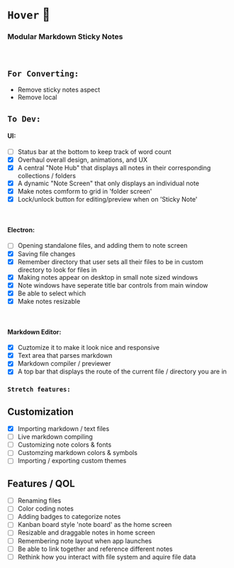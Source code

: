 # `Hover` 🎏

### Modular Markdown Sticky Notes

<br />

## `For Converting:`

-  Remove sticky notes aspect
-  Remove local

## `To Dev:`

#### UI:

-  [ ] Status bar at the bottom to keep track of word count
-  [x] Overhaul overall design, animations, and UX
-  [x] A central "Note Hub" that displays all notes in their corresponding collections / folders
-  [x] A dynamic "Note Screen" that only displays an individual note
-  [x] Make notes comform to grid in 'folder screen'
-  [x] Lock/unlock button for editing/preview when on 'Sticky Note'

<br />

#### Electron:

-  [ ] Opening standalone files, and adding them to note screen
-  [x] Saving file changes
-  [x] Remember directory that user sets all their files to be in custom directory to look for files in
-  [x] Making notes appear on desktop in small note sized windows
-  [x] Note windows have seperate title bar controls from main window
-  [x] Be able to select which
-  [x] Make notes resizable

<br />

#### Markdown Editor:

-  [x] Cuztomize it to make it look nice and responsive
-  [x] Text area that parses markdown
-  [x] Markdown compiler / previewer
-  [x] A top bar that displays the route of the current file / directory you are in
       <br />

### `Stretch features:`

## Customization

-  [x] Importing markdown / text files
-  [ ] Live markdown compiling
-  [ ] Customizing note colors & fonts
-  [ ] Customzing markdown colors & symbols
-  [ ] Importing / exporting custom themes

## Features / QOL

-  [ ] Renaming files
-  [ ] Color coding notes
-  [ ] Adding badges to categorize notes
-  [ ] Kanban board style 'note board' as the home screen
-  [ ] Resizable and draggable notes in home screen
-  [ ] Remembering note layout when app launches
-  [ ] Be able to link together and reference different notes
-  [ ] Rethink how you interact with file system and aquire file data
